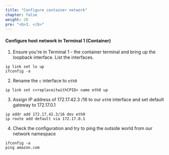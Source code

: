 ```yaml
---
title: "Configure container network"
chapter: false
weight: 20
pre: "<b>3. </b>"
---
```


#### Configure host network in Terminal 1 (Container)

1. Ensure you're in Terminal 1 - the container terminal and bring up the loopback interface. List the interfaces.
```
ip link set lo up
ifconfig -a
```
2. Rename the `c` interface to `eth0`

```
ip link set c<replaceitwithCPID> name eth0 up
```

3. Assign IP address of 172.17.42.3 /16 to our `eth0` interface and set default gateway to 172.17.0.1

```
ip addr add 172.17.42.3/16 dev eth0
ip route add default via 172.17.0.1
```

4. Check the configuration and try to ping the outside world from our network namespace

```
ifconfig -a
ping amazon.com
```

